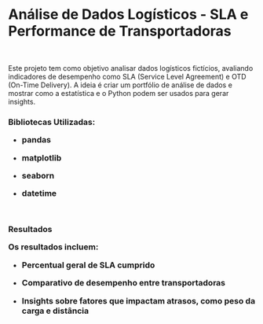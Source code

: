# Análise de Dados Logísticos - SLA e Performance de Transportadoras
<br>

Este projeto tem como objetivo analisar dados logísticos fictícios, avaliando indicadores de desempenho como SLA (Service Level Agreement) e OTD (On-Time Delivery). A ideia é criar um portfólio de análise de dados e mostrar como a estatística e o Python podem ser usados para gerar insights.


<h3>Bibliotecas Utilizadas:

- pandas

- matplotlib

- seaborn

- datetime

<br>


Resultados

Os resultados incluem:

- Percentual geral de SLA cumprido

- Comparativo de desempenho entre transportadoras

- Insights sobre fatores que impactam atrasos, como peso da carga e distância
